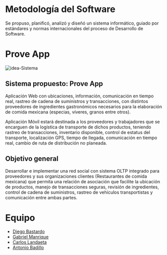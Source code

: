 # Metodología del Software

Se propuso, planificó, analizó y diseñó un sistema informático, guiado por estándares y normas internacionales del proceso de Desarrollo de Software.

# Prove App

![idea-Sistema](/Diseño/Screenshot_20220406_190207.png)

## Sistema propuesto: Prove App

Aplicación Web con ubicaciones, información, comunicación en tiempo real, rastreo de cadena de
suministros y transacciones, con distintos proveedores de ingredientes gastronómicos necesarios para la
elaboración de comida mexicana (especias, víveres, granos entre otros).

Aplicación Móvil estará destinada a los proveedores y trabajadores que se encarguen de la logística de
transporte de dichos productos, teniendo rastreo de transacciones, inventario disponible, control de estatus
del transporte, localización GPS, tiempo de llegada, comunicación en tiempo real, cambio de ruta de
distribución no planeada.

## Objetivo general

Desarrollar e implementar una red social con sistema OLTP integrado para proveedores y sus organizaciones clientes (Restaurantes de comida mexicana) que permita una relación de asociación que facilite la ubicación de productos, manejo de transacciones seguras, revisión de ingredientes, control de cadena de suministros, rastreo de vehículos transportistas y comunicación entre ambas partes.

# Equipo

 - [Diego Bastardo](https://github.com/Diego532)
 - [Gabriel Manrique](https://github.com/Manrique3)
 - [Carlos Landaeta](https://github.com/calejandrolg99)
 - [Antonio Badillo](https://github.com/abadillo)

